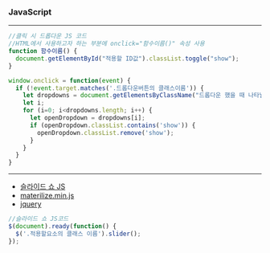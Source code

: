 ### JavaScript
- - -
```javascript
//클릭 시 드롭다운 JS 코드
//HTML에서 사용하고자 하는 부분에 onclick="함수이름()" 속성 사용
function 함수이름() {
  document.getElementById("적용할 ID값").classList.toggle("show");
}

window.onclick = function(event) {
  if (!event.target.matches('.드롭다운버튼의 클래스이름')) {
    let dropdowns = document.getElementsByClassName("드롭다운 했을 때 나타날 부분의 클래스 이름");
    let i;
    for (i=0; i<dropdowns.length; i++) {
      let openDropdown = dropdowns[i];
      if (openDropdown.classList.contains('show')) {
        openDropdown.classList.remove('show');
      }
    }
  }
}
```
- - -
- [슬라이드 쇼 JS](slider.js)
- [materilize.min.js](materilize.min.js)
- [jquery](jquery.js)
```javascript
//슬라이드 쇼 JS코드
$(document).ready(function() {
  $('.적용할요소의 클래스 이름').slider();
});
```
